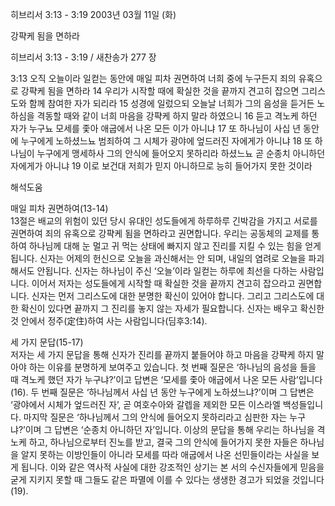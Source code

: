 히브리서 3:13 - 3:19 
2003년 03월 11일 (화)

강퍅케 됨을 면하라



히브리서 3:13 - 3:19 / 새찬송가 277 장


3:13 오직 오늘이라 일컫는 동안에 매일 피차 권면하여 너희 중에 누구든지 죄의 유혹으로 강퍅케 됨을 면하라 14 우리가 시작할 때에 확실한 것을 끝까지 견고히 잡으면 그리스도와 함께 참여한 자가 되리라 15 성경에 일렀으되 오늘날 너희가 그의 음성을 듣거든 노하심을 격동할 때와 같이 너희 마음을 강퍅케 하지 말라 하였으니 16 듣고 격노케 하던 자가 누구뇨 모세를 좇아 애굽에서 나온 모든 이가 아니냐 17 또 하나님이 사십 년 동안에 누구에게 노하셨느뇨 범죄하여 그 시체가 광야에 엎드러진 자에게가 아니냐 18 또 하나님이 누구에게 맹세하사 그의 안식에 들어오지 못하리라 하셨느뇨 곧 순종치 아니하던 자에게가 아니냐 19 이로 보건대 저희가 믿지 아니하므로 능히 들어가지 못한 것이라

해석도움





매일 피차 권면하여(13-14)  
13절은 배교의 위험이 있던 당시 유대인 성도들에게 하루하루 긴박감을 가지고 서로를 권면하여 죄의 유혹으로 강퍅케 됨을 면하라고 권면합니다. 우리는 공동체의 교제를 통하여 하나님께 대해 눈 멀고 귀 먹는 상태에 빠지지 않고 진리를 지킬 수 있는 힘을 얻게 됩니다. 신자는 어제의 헌신으로 오늘을 과신해서는 안 되며, 내일의 염려로 오늘을 파괴해서도 안됩니다. 신자는 하나님이 주신 ‘오늘’이라 일컫는 하루에 최선을 다하는 사람입니다. 이어서 저자는 성도들에게 시작할 때 확실한 것을 끝까지 견고히 잡으라고 권면합니다. 신자는 먼저 그리스도에 대한 분명한 확신이 있어야 합니다. 그리고 그리스도에 대한 확신이 있다면 끝까지 그 진리를 놓지 않는 자세가 필요합니다. 신자는 배우고 확신한 것 안에서 정주(定住)하여 사는 사람입니다(딤후3:14).  

세 가지 문답(15-17)  
저자는 세 가지 문답을 통해 신자가 진리를 끝까지 붙들어야 하고 마음을 강퍅케 하지 말아야 하는 이유를 분명하게 보여주고 있습니다. 첫 번째 질문은 ‘하나님의 음성을 들을 때 격노케 했던 자가 누구냐?’이고 답변은 ‘모세를 좇아 애굽에서 나온 모든 사람’입니다(16). 두 번째 질문은 ‘하나님께서 사십 년 동안 누구에게 노하셨느냐?’이며 그 답변은 ‘광야에서 시체가 엎드러진 자’, 곧 여호수아와 갈렙을 제외한 모든 이스라엘 백성들입니다. 마지막 질문은 ‘하나님께서 그의 안식에 들어오지 못하리라고 심판한 자는 누구냐?’이며 그 답변은 ‘순종치 아니하던 자’입니다. 이상의 문답을 통해 우리는 하나님을 격노케 하고, 하나님으로부터 진노를 받고, 결국 그의 안식에 들어가지 못한 자들은 하나님을 알지 못하는 이방인들이 아니라 모세를 따라 애굽에서 나온 선민들이라는 사실을 보게 됩니다. 이와 같은 역사적 사실에 대한 강조적인 상기는 본 서의 수신자들에게 믿음을 굳게 지키지 못할 때 그들도 같은 파멸에 이를 수 있다는 생생한 경고가 되었을 것입니다(19).